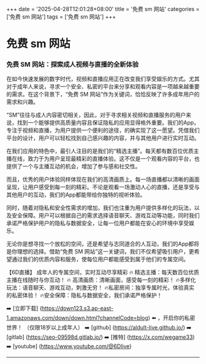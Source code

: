 +++
date = '2025-04-28T12:01:28+08:00'
title = '免费 sm 网站'
categories = ['免费 sm 网站']
tags = ['免费 sm 网站']
+++

# 免费 sm 网站

### 免费 SM 网站：探索成人视频与直播的全新体验

在如今快速发展的数字时代，视频和直播应用正在改变我们享受娱乐的方式。尤其对于成年人来说，寻求一个安全、私密的平台来分享和观看内容是一项越来越重要的需求。在这个背景下，“免费 SM 网站”作为关键词，恰恰反映了许多成年用户的需求和兴趣。

“SM”往往与成人内容密切相关，因此，对于寻求相关视频和直播服务的用户来说，找到一个能够提供高质量内容且保证隐私的应用显得格外重要。我们的App，专注于视频和直播，为用户提供一个便利的途径，的确实现了这一愿望。凭借我们平台的设计，用户可以轻松找到自己感兴趣的内容，并与其他用户进行实时互动。

在我们应用的特色中，最引人注目的是我们的“精选主播”。每天都有数百位优质主播在线，致力于为用户呈现最精彩的直播体验。这不仅是一个观看内容的平台，也提供了一个与主播互动的机会，增加了参与感和社交性。

而且，优秀的用户体验同样体现在我们的高清画质上。每一场直播都以清晰的画面呈现，让用户感受到每一刻的精彩。不论是观看一场激动人心的直播，还是享受与其他用户的互动，我们的App都能带给你独特的视听体验。

同时，随着对隐私和安全性需求的增加，我们也注重为用户提供多样化的玩法，以及安全保障。用户可以根据自己的需求选择语音聊天、游戏互动等功能，同时我们承诺严格保护用户的隐私与数据安全，让每一位用户都能在安心的环境中享受娱乐。

无论你是想寻找一个放松的空间，还是希望与志同道合的人互动，我们的App都将是你理想的选择。借助“免费 SM 网站”这一关键词，我们不仅希望吸引用户，更希望通过我们的优质内容和服务，使每位用户都能感受到属于他们的专属空间。

【6D直播】
成年人的专属空间，实时互动尽享精彩
🔥 精选主播：每天数百位优质主播在线随时与你互动！
🔥 高清画质：清晰画面，感受每一刻的精彩！
🔥多样化玩法：语音聊天、游戏互动，刺激无穷！
🔥私密房间：独享专属时光，体验真实的私密体验！
🔥安全保障：隐私与数据安全，我们承诺严格保护！

➡️ [立即下载] (https://down123.s3.ap-east-1.amazonaws.com/down/down.html?channelCode=blog) ⬅️ ，开启你的私密世界！
（仅限18岁以上成年人）
➡️ [github] (https://aldult-live.github.io/)
➡️ [gitlab] (https://seo-09598d.gitlab.io/)
➡️ [推特] (https://x.com/wegame33)
➡️ [youtube] (https://www.youtube.com/@6Dlive)

---
